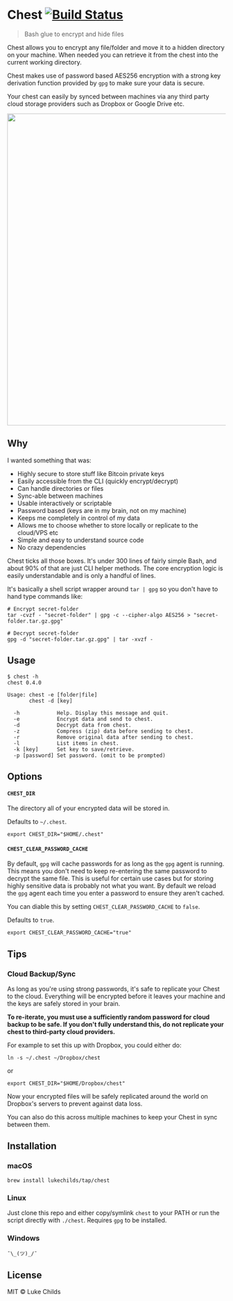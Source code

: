 # Chest [![Build Status](https://travis-ci.org/lukechilds/chest.svg?branch=master)](https://travis-ci.org/lukechilds/chest)

> Bash glue to encrypt and hide files

Chest allows you to encrypt any file/folder and move it to a hidden directory on your machine. When needed you can retrieve it from the chest into the current working directory.

Chest makes use of password based AES256 encryption with a strong key derivation function provided by `gpg` to make sure your data is secure.

Your chest can easily by synced between machines via any third party cloud storage providers such as Dropbox or Google Drive etc.

<p align="center">
	<img src="demo/terminal.svg" width="720">
</p>

## Why

I wanted something that was:

- Highly secure to store stuff like Bitcoin private keys
- Easily accessible from the CLI (quickly encrypt/decrypt)
- Can handle directories or files
- Sync-able between machines
- Usable interactively or scriptable
- Password based (keys are in my brain, not on my machine)
- Keeps me completely in control of my data
- Allows me to choose whether to store locally or replicate to the cloud/VPS etc
- Simple and easy to understand source code
- No crazy dependencies

Chest ticks all those boxes. It's under 300 lines of fairly simple Bash, and about 90% of that are just CLI helper methods. The core encryption logic is easily understandable and is only a handful of lines.

It's basically a shell script wrapper around `tar | gpg` so you don't have to hand type commands like:

```shell
# Encrypt secret-folder
tar -cvzf - "secret-folder" | gpg -c --cipher-algo AES256 > "secret-folder.tar.gz.gpg"

# Decrypt secret-folder
gpg -d "secret-folder.tar.gz.gpg" | tar -xvzf -
```

## Usage

```
$ chest -h
chest 0.4.0

Usage: chest -e [folder|file]
       chest -d [key]

  -h            Help. Display this message and quit.
  -e            Encrypt data and send to chest.
  -d            Decrypt data from chest.
  -z            Compress (zip) data before sending to chest.
  -r            Remove original data after sending to chest.
  -l            List items in chest.
  -k [key]      Set key to save/retrieve.
  -p [password] Set password. (omit to be prompted)
```

## Options

#### `CHEST_DIR`

The directory all of your encrypted data will be stored in.

Defaults to `~/.chest`.

```shell
export CHEST_DIR="$HOME/.chest"
```

#### `CHEST_CLEAR_PASSWORD_CACHE`

By default, `gpg` will cache passwords for as long as the `gpg` agent is running. This means you don't need to keep re-entering the same password to decrypt the same file. This is useful for certain use cases but for storing highly sensitive data is probably not what you want. By default we reload the `gpg` agent each time you enter a password to ensure they aren't cached.

You can diable this by setting `CHEST_CLEAR_PASSWORD_CACHE` to `false`.

Defaults to `true`.

```shell
export CHEST_CLEAR_PASSWORD_CACHE="true"
```

## Tips

### Cloud Backup/Sync

As long as you're using strong passwords, it's safe to replicate your Chest to the cloud. Everything will be encrypted before it leaves your machine and the keys are safely stored in your brain.

**To re-iterate, you must use a sufficiently random password for cloud backup to be safe. If you don't fully understand this, do not replicate your chest to third-party cloud providers.**

For example to set this up with Dropbox, you could either do:

```shell
ln -s ~/.chest ~/Dropbox/chest
```

or

```shell
export CHEST_DIR="$HOME/Dropbox/chest"
```

Now your encrypted files will be safely replicated around the world on Dropbox's servers to prevent against data loss.

You can also do this across multiple machines to keep your Chest in sync between them.

## Installation

### macOS

```shell
brew install lukechilds/tap/chest
```

### Linux

Just clone this repo and either copy/symlink `chest` to your PATH or run the script directly with `./chest`. Requires `gpg` to be installed.

### Windows

```
¯\_(ツ)_/¯
```

## License

MIT © Luke Childs
